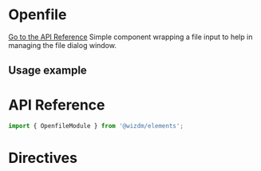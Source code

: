 <!-- toc: reference.json -->

# Openfile
[Go to the API Reference](#api-reference)
Simple component wrapping a file input to help in managing the file dialog window.


## Usage example

# API Reference
```typescript
import { OpenfileModule } from '@wizdm/elements';

```

# Directives